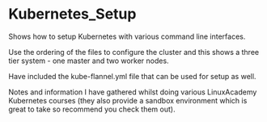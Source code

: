# Kubernetes_Setup
Shows how to setup Kubernetes with various command line interfaces.

Use the ordering of the files to configure the cluster and this shows a three tier system - one master and two worker nodes.

Have included the kube-flannel.yml file that can be used for setup as well.

Notes and information I have gathered whilst doing various LinuxAcademy Kubernetes courses (they also provide a sandbox environment which is great to take so recommend you check them out).
